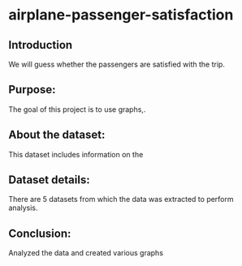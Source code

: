 # airplane-passenger-satisfaction

## Introduction
We will guess whether the passengers are satisfied with the trip.

## Purpose:
The goal of this project is to use graphs,.

## About the dataset:
This dataset includes information on the 

## Dataset details:
There are 5 datasets from which the data was extracted to perform analysis.


## Conclusion:
Analyzed the data and created various graphs 
